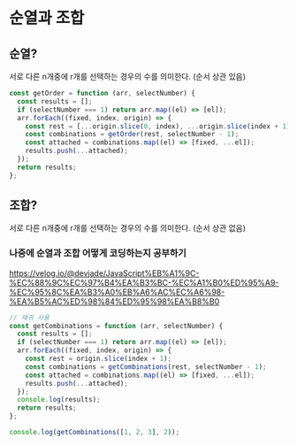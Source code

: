 # 순열과 조합

## 순열?

서로 다른 n개중에 r개를 선택하는 경우의 수를 의미한다. (순서 상관 있음)

```js
const getOrder = function (arr, selectNumber) {
  const results = [];
  if (selectNumber === 1) return arr.map((el) => [el]);
  arr.forEach((fixed, index, origin) => {
    const rest = [...origin.slice(0, index), ...origin.slice(index + 1)];
    const combinations = getOrder(rest, selectNumber - 1);
    const attached = combinations.map((el) => [fixed, ...el]);
    results.push(...attached);
  });
  return results;
};
```

## 조합?

서로 다른 n개중에 r개를 선택하는 경우의 수를 의미한다. (순서 상관 없음)

### 나중에 순열과 조합 어떻게 코딩하는지 공부하기

https://velog.io/@devjade/JavaScript%EB%A1%9C-%EC%88%9C%EC%97%B4%EA%B3%BC-%EC%A1%B0%ED%95%A9-%EC%95%8C%EA%B3%A0%EB%A6%AC%EC%A6%98-%EA%B5%AC%ED%98%84%ED%95%98%EA%B8%B0

```js
// 재귀 사용
const getCombinations = function (arr, selectNumber) {
  const results = [];
  if (selectNumber === 1) return arr.map((el) => [el]);
  arr.forEach((fixed, index, origin) => {
    const rest = origin.slice(index + 1);
    const combinations = getCombinations(rest, selectNumber - 1);
    const attached = combinations.map((el) => [fixed, ...el]);
    results.push(...attached);
  });
  console.log(results);
  return results;
};

console.log(getCombinations([1, 2, 3], 2));
```
